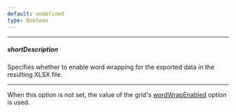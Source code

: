 ```yaml
---
default: undefined
type: Boolean
---
```

---
##### shortDescription
Specifies whether to enable word wrapping for the exported data in the resulting XLSX file.

---
When this option is not set, the value of the grid's [wordWrapEnabled](/api-reference/10%20UI%20Widgets/dxDataGrid/1%20Configuration/wordWrapEnabled.md '/Documentation/ApiReference/UI_Widgets/dxDataGrid/Configuration/#wordWrapEnabled') option is used.